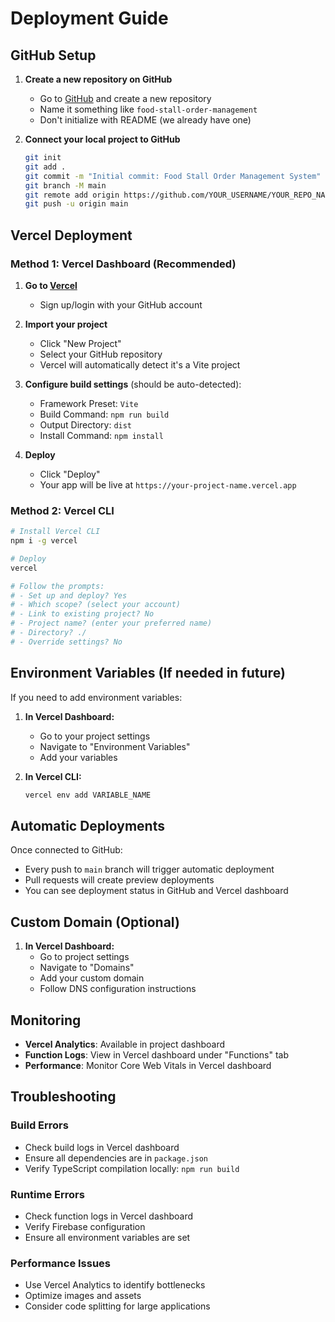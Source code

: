# Deployment Guide

## GitHub Setup

1. **Create a new repository on GitHub**
   - Go to [GitHub](https://github.com) and create a new repository
   - Name it something like `food-stall-order-management`
   - Don't initialize with README (we already have one)

2. **Connect your local project to GitHub**
   ```bash
   git init
   git add .
   git commit -m "Initial commit: Food Stall Order Management System"
   git branch -M main
   git remote add origin https://github.com/YOUR_USERNAME/YOUR_REPO_NAME.git
   git push -u origin main
   ```

## Vercel Deployment

### Method 1: Vercel Dashboard (Recommended)

1. **Go to [Vercel](https://vercel.com)**
   - Sign up/login with your GitHub account

2. **Import your project**
   - Click "New Project"
   - Select your GitHub repository
   - Vercel will automatically detect it's a Vite project

3. **Configure build settings** (should be auto-detected):
   - Framework Preset: `Vite`
   - Build Command: `npm run build`
   - Output Directory: `dist`
   - Install Command: `npm install`

4. **Deploy**
   - Click "Deploy"
   - Your app will be live at `https://your-project-name.vercel.app`

### Method 2: Vercel CLI

```bash
# Install Vercel CLI
npm i -g vercel

# Deploy
vercel

# Follow the prompts:
# - Set up and deploy? Yes
# - Which scope? (select your account)
# - Link to existing project? No
# - Project name? (enter your preferred name)
# - Directory? ./
# - Override settings? No
```

## Environment Variables (If needed in future)

If you need to add environment variables:

1. **In Vercel Dashboard:**
   - Go to your project settings
   - Navigate to "Environment Variables"
   - Add your variables

2. **In Vercel CLI:**
   ```bash
   vercel env add VARIABLE_NAME
   ```

## Automatic Deployments

Once connected to GitHub:
- Every push to `main` branch will trigger automatic deployment
- Pull requests will create preview deployments
- You can see deployment status in GitHub and Vercel dashboard

## Custom Domain (Optional)

1. **In Vercel Dashboard:**
   - Go to project settings
   - Navigate to "Domains"
   - Add your custom domain
   - Follow DNS configuration instructions

## Monitoring

- **Vercel Analytics**: Available in project dashboard
- **Function Logs**: View in Vercel dashboard under "Functions" tab
- **Performance**: Monitor Core Web Vitals in Vercel dashboard

## Troubleshooting

### Build Errors
- Check build logs in Vercel dashboard
- Ensure all dependencies are in `package.json`
- Verify TypeScript compilation locally: `npm run build`

### Runtime Errors
- Check function logs in Vercel dashboard
- Verify Firebase configuration
- Ensure all environment variables are set

### Performance Issues
- Use Vercel Analytics to identify bottlenecks
- Optimize images and assets
- Consider code splitting for large applications